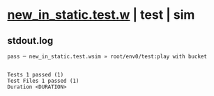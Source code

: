 # [new_in_static.test.w](../../../../../examples/tests/valid/new_in_static.test.w) | test | sim

## stdout.log
```log
pass ─ new_in_static.test.wsim » root/env0/test:play with bucket
 
 
Tests 1 passed (1)
Test Files 1 passed (1)
Duration <DURATION>
```

